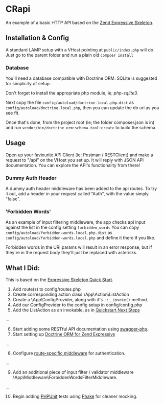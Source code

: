 # CRapi

An example of a basic HTTP API based on the [Zend Expressive Skeleton](https://github.com/zendframework/zend-expressive-skeleton).

## Installation & Config

A standard LAMP setup with a VHost pointing at `public/index.php` will do.
Just go to the parent folder and run a plain old `compoer install`

### Database

You'll need a database compatible with Doctrine ORM. SQLite is suggested for simplicity of setup.

Don't forget to install the appropriate php module, ie; _php-sqlite3_.

Next copy the file `config/autoload/doctrine.local.php.dist` as `config/autoload/doctrine.local.php`,
then you can update the db url as you see fit.

Once that's done, from the project root (ie; the folder composer.json is in) and run `vendor/bin/doctrine orm:schema-tool:create`
to build the schema.

## Usage

Open up your faviourite API Client (ie; Postman / RESTClient) and make a request to "/api" on the VHost you set up.
It will reply with JSON API documentation. You can explore the API's functionality from there!

### Dummy Auth Header

A dummy auth header middleware has been added to the api routes. 
To try it out, add a header in your request called "Auth", with the value simply "false".  

### 'Forbidden Words'

As an example of input filtering middleware, the app checks api input against the list in the config setting `forbidden_words`
You can copy `config/autoload/forbidden-words.local.php.dist` as `config/autoload/forbidden-words.local.php` and define it there if you like.

Forbidden words in the URI params will result in an error response, but if they're in the request body they'll just be 
replaced with asterisks.

## What I Did:

This is based on the [Expressive Skeleton Quick Start](http://zendframework.github.io/zend-expressive/getting-started/skeleton/).

1. Add route(s) to config/routes.php
2. Create corresponding action class \App\Action\ListAction 
3. Create a \App\ConfigProvider, along with it's `::__invoke()` method.
4. Add our ConfigProvider to the config setup in config/config.php
5. Add the ListAction as an invokable, as in [Quickstart Next Steps](http://zendframework.github.io/zend-expressive/getting-started/skeleton/#next-steps)

...

6. Start adding some RESTful API documentation using [swagger-php](https://github.com/zircote/swagger-php/blob/master/docs/Getting-started.md).
7. Start setting up [Doctrine ORM for Zend Expressive](https://www.jamestitcumb.com/posts/integrating-doctrine-expressive-easier)

...

8. Configure [route-specific middleware](https://docs.zendframework.com/zend-expressive/cookbook/route-specific-pipeline/) for authentication.

...

9. Add an additional piece of input filter / validator middleware \App\Middleware\ForbiddenWordsFilterMiddleware.

...

10. Begin adding [PHPUnit](https://phpunit.de/) tests using [Phake](http://phake.readthedocs.io/en/2.1/introduction.html) for cleaner mocking.